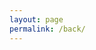 ```yaml
---
layout: page
permalink: /back/
---
```


<html>
  <head>
    <style>
      /* Style for the lightbox */
      .lightbox {
        border: 1px solid #ddd;
        padding: 20px;
        width: 300px;
        margin: 50px auto;
        background: #f9f9f942;
        box-shadow: 0 0 10px rgba(0, 0, 0, 0.1);
      }

      /* Style for the title */
      .lightbox h2 {
        text-align: center;
      }

      /* Style for the link */
      .lightbox a {
        display: block;
        text-align: center;
        margin-top: 20px;
        text-decoration: none;
        color: #79b8ff;
      }

      .lightbox a:hover {
        color: #bbb
        text-decoration: underline;
      }
    </style>
  </head>
  <body>
  <a href="https://theoparashkevov.github.io">
    <div class="lightbox">
      <h2>
        Go back to Main Blog
        </h2>
    </div>
    </a>
  </body>
</html>
